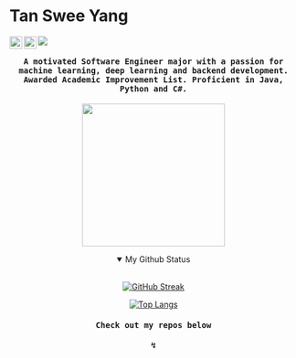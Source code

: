 # Tan Swee Yang

<a href="https://www.linkedin.com/in/tansweeyang/">
  <img align="left" alt="TanSweeYang's LinkedIn" width="22px" src="https://raw.githubusercontent.com/peterthehan/peterthehan/master/assets/linkedin.svg" />
</a>
<a href="mailto:tansweeyang.softwareengineer@gmail.com">
  <img align="left" alt="TanSweeYang's Email" width="22px" src="https://cdn-icons-png.flaticon.com/512/281/281769.png" />
</a>

![](https://visitor-badge.glitch.me/badge?page_id=tansweeyang.tansweeyang)

<h4 align="center"><samp> A motivated Software Engineer major with a passion for machine learning, deep learning and backend development. Awarded Academic Improvement List. Proficient in Java, Python and C#.</samp></h4>

<p align="center">
  <img width="250" src="https://media.giphy.com/media/jIgXf4hgbHCeKiXpvt/giphy.gif">
</p>

<p>

<details open align="center">
<summary>My Github Status</summary>
<br>
  
[![GitHub Streak](https://streak-stats.demolab.com?user=tansweeyang&theme=java-dark&date_format=j%20M%5B%20Y%5D&mode=weekly)](https://git.io/streak-stats)

<p>
  
[![Top Langs](https://github-readme-stats.vercel.app/api/top-langs/?username=tansweeyang)](https://github.com/anuraghazra/github-readme-stats)
</details>

<h4 align="center"><samp> Check out my repos below</samp></h4>
<h4 align="center"><samp> ↯</samp></h4>
